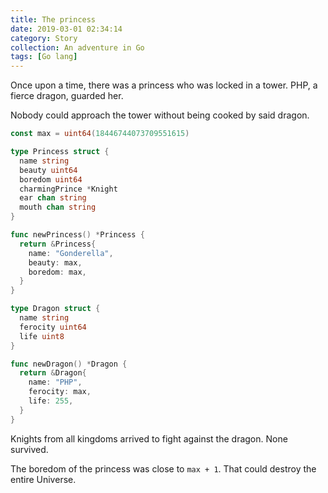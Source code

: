 ```yaml
---
title: The princess
date: 2019-03-01 02:34:14
category: Story
collection: An adventure in Go
tags: [Go lang]
---
```


Once upon a time, there was a princess who was locked in a tower. PHP, a fierce
dragon, guarded her.

Nobody could approach the tower without being cooked by said dragon.

```go
const max = uint64(18446744073709551615)

type Princess struct {
  name string
  beauty uint64
  boredom uint64
  charmingPrince *Knight
  ear chan string
  mouth chan string
}

func newPrincess() *Princess {
  return &Princess{
    name: "Gonderella",
    beauty: max,
    boredom: max,
  }
}

type Dragon struct {
  name string
  ferocity uint64
  life uint8
}

func newDragon() *Dragon {
  return &Dragon{
    name: "PHP",
    ferocity: max,
    life: 255,
  }
}

```

Knights from all kingdoms arrived to fight against the dragon. None survived.

The boredom of the princess was close to `max + 1`. That could destroy the
entire Universe.

